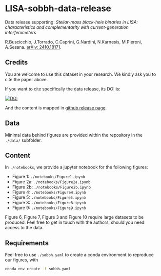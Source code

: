 # LISA-sobbh-data-release

Data release supporting:
_Stellar-mass black-hole binaries in LISA: characteristics and complementarity with current-generation interferometers_

R.Buscicchio, J.Torrado, C.Caprini, G.Nardini, N.Karnesis, M.Pieroni, A.Sesana. 
[arXiv: 2410.18171](https://arxiv.org/abs/2410.18171).

## Credits

You are welcome to use this dataset in your research. We kindly ask you to cite the paper above.

If you want to cite specifically the data release, its DOI is: 

[![DOI](https://zenodo.org/badge/901868271.svg)](https://doi.org/10.5281/zenodo.14426777)

And the content is mapped in [github release page](https://github.com/RiccardoBuscicchio/LISA-sobbh-data-release/releases). 


## Data

Minimal data behind figures are provided within the repository in the `./data/` subfolder.

## Content

In `./notebooks`, we provide a jupyter notebook for the following figures:

- Figure 1: `./notebooks/Figure1.ipynb`
- Figure 2a: `./notebooks/Figure2a.ipynb`
- Figure 2b: `./notebooks/Figure2b.ipynb`
- Figure 4: `./notebooks/Figure4.ipynb`
- Figure 5: `./notebooks/Figure5.ipynb`
- Figure 8: `./notebooks/Figure8.ipynb`
- Figure 9: `./notebooks/Figure9.ipynb`

Figure 6, Figure 7, Figure 3 and Figure 10 require large datasets to be produced.
Feel free to get in touch with the authors, should you need access to the data.
 
## Requirements

Feel free to use `./sobbh.yaml` to create a conda environment to reproduce our figures, with 
```bash
conda env create -f sobbh.yaml
```
